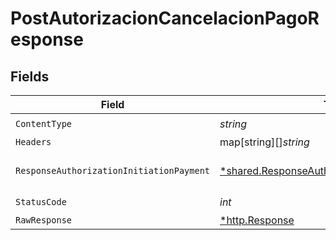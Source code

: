 # PostAutorizacionCancelacionPagoResponse


## Fields

| Field                                                                                                           | Type                                                                                                            | Required                                                                                                        | Description                                                                                                     |
| --------------------------------------------------------------------------------------------------------------- | --------------------------------------------------------------------------------------------------------------- | --------------------------------------------------------------------------------------------------------------- | --------------------------------------------------------------------------------------------------------------- |
| `ContentType`                                                                                                   | *string*                                                                                                        | :heavy_check_mark:                                                                                              | N/A                                                                                                             |
| `Headers`                                                                                                       | map[string][]*string*                                                                                           | :heavy_minus_sign:                                                                                              | N/A                                                                                                             |
| `ResponseAuthorizationInitiationPayment`                                                                        | [*shared.ResponseAuthorizationInitiationPayment](../../models/shared/responseauthorizationinitiationpayment.md) | :heavy_minus_sign:                                                                                              | HTTP/1.1 201 Created                                                                                            |
| `StatusCode`                                                                                                    | *int*                                                                                                           | :heavy_check_mark:                                                                                              | N/A                                                                                                             |
| `RawResponse`                                                                                                   | [*http.Response](https://pkg.go.dev/net/http#Response)                                                          | :heavy_minus_sign:                                                                                              | N/A                                                                                                             |